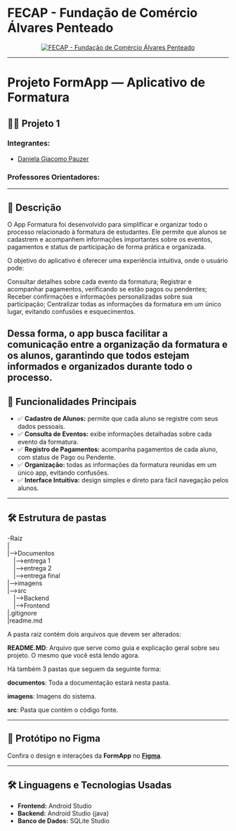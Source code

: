 # FECAP - Fundação de Comércio Álvares Penteado

<p align="center">
<a href="https://www.fecap.br/"><img src="https://encrypted-tbn0.gstatic.com/images?q=tbn:ANd9GcRhZPrRa89Kma0ZZogxm0pi-tCn_TLKeHGVxywp-LXAFGR3B1DPouAJYHgKZGV0XTEf4AE&usqp=CAU" alt="FECAP - Fundação de Comércio Álvares Penteado"></a>
</p>

---

# Projeto FormApp — Aplicativo de Formatura

## 👨‍💻 Projeto 1

### **Integrantes:**  
- [Daniela Giacomo Pauzer](https://www.linkedin.com/in/daniela-giacomo-pauzer-a25a64304/)

### **Professores Orientadores:**  


---

## 📖 Descrição

<p align="center">

</p>

O App Formatura foi desenvolvido para simplificar e organizar todo o processo relacionado à formatura de estudantes. Ele permite que alunos se cadastrem e acompanhem informações importantes sobre os eventos, pagamentos e status de participação de forma prática e organizada.

O objetivo do aplicativo é oferecer uma experiência intuitiva, onde o usuário pode:

Consultar detalhes sobre cada evento da formatura;
Registrar e acompanhar pagamentos, verificando se estão pagos ou pendentes;
Receber confirmações e informações personalizadas sobre sua participação;
Centralizar todas as informações da formatura em um único lugar, evitando confusões e esquecimentos.

Dessa forma, o app busca facilitar a comunicação entre a organização da formatura e os alunos, garantindo que todos estejam informados e organizados durante todo o processo.
---

## 🚀 Funcionalidades Principais

- ✅ **Cadastro de Alunos:** permite que cada aluno se registre com seus dados pessoais.
- ✅ **Consulta de Eventos:** exibe informações detalhadas sobre cada evento da formatura.
- ✅ **Registro de Pagamentos:** acompanha pagamentos de cada aluno, com status de Pago ou Pendente.
- ✅ **Organização:** todas as informações da formatura reunidas em um único app, evitando confusões.
- ✅ **Interface Intuitiva:** design simples e direto para fácil navegação pelos alunos.

---

## 🛠 Estrutura de pastas

-Raiz<br>
|<br>
|-->Documentos<br>
  &emsp;|-->entrega 1<br>
  &emsp;|-->entrega 2<br>
  &emsp;|-->entrega final <br>
|-->imagens<br>
|-->src<br>
  &emsp;|-->Backend<br>
  &emsp;|-->Frontend<br>
|.gitignore<br>
|readme.md<br>

A pasta raiz contém dois arquivos que devem ser alterados:

<b>README.MD</b>: Arquivo que serve como guia e explicação geral sobre seu projeto. O mesmo que você está lendo agora.

Há também 3 pastas que seguem da seguinte forma:

<b>documentos</b>: Toda a documentação estará nesta pasta.

<b>imagens</b>: Imagens do sistema.

<b>src</b>: Pasta que contém o código fonte.

---

## 🎨 Protótipo no Figma

Confira o design e interações da **FormApp** no **[Figma](https://www.figma.com/design/416zFu6OQSTqNygzniWrwK/Untitled?node-id=0-1&t=BWq4Ftl9eJDGCnfj-1)**.

---

## 🛠 Linguagens e Tecnologias Usadas


- **Frontend:** Android Studio  
- **Backend:** Android Studio (java)
- **Banco de Dados:** SQLite Studio
 
